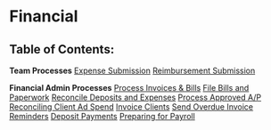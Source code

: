 <!-- TITLE: Financial -->
<!-- SUBTITLE: Internal Brolik financial processes -->

# Financial
## Table of Contents:

**Team Processes**
[Expense Submission](http://wiki.brolik.com/financial/expense-submission)
[Reimbursement Submission](http://wiki.brolik.com/financial/reimbursement-submission)

**Financial Admin Processes**
[Process Invoices & Bills](http://wiki.brolik.com/financial/process-invoices-and-bills)
[File Bills and Paperwork](http://wiki.brolik.com/financial/file-bills-and-paperwork)
[Reconcile Deposits and Expenses](http://wiki.brolik.com/financial/reconcile-deposits-and-expenses)
[Process Approved A/P](http://wiki.brolik.com/financial/process-approved-ap)
[Reconciling Client Ad Spend](http://wiki.brolik.com/financial/reconciling-client-ad-spend)
[Invoice Clients](http://wiki.brolik.com/financial/invoice-clients)
[Send Overdue Invoice Reminders](http://wiki.brolik.com/financial/send-overdue-invoice-reminders)
[Deposit Payments](http://wiki.brolik.com/financial/deposit-payments)
[Preparing for Payroll](http://wiki.brolik.com/financial/preparing-for-payroll)

